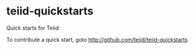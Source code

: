 teiid-quickstarts
=================

Quick starts for Teiid

To contribute a quick start, goto http://github.com/teiid/teiid-quickstarts